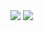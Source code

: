 
<img align="center" src="https://github-readme-stats.vercel.app/api?username=Yuto02D2-E2&count_private=true&show_icons=true" /> <img align="center" src="https://github-readme-stats.vercel.app/api/top-langs?username=Yuto02D2-E2" />



<!-- The default template below -->

<!--
### Hi there 👋

**Yuto02D2-E2/Yuto02D2-E2** is a ✨ _special_ ✨ repository because its `README.md` (this file) appears on your GitHub profile.

Here are some ideas to get you started:

- 🔭 I’m currently working on ...
- 🌱 I’m currently learning ...
- 👯 I’m looking to collaborate on ...
- 🤔 I’m looking for help with ...
- 💬 Ask me about ...
- 📫 How to reach me: ...
- 😄 Pronouns: ...
- ⚡ Fun fact: ...
-->
